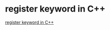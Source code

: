 # register keyword in C++
[register keyword in C++](https://aiwithcloud.com/2022/09/16/register_keyword_in_c/)